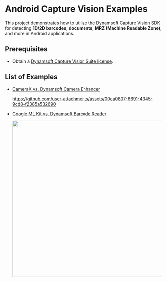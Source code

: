 # Android Capture Vision Examples
This project demonstrates how to utilize the Dynamsoft Capture Vision SDK for detecting **1D/2D barcodes**, **documents**, **MRZ (Machine Readable Zone)**, and more in Android applications.

## Prerequisites
- Obtain a [Dynamsoft Capture Vision Suite license](https://www.dynamsoft.com/customer/license/trialLicense/?product=dcv&package=cross-platform).

## List of Examples

- [CameraX vs. Dynamsoft Camera Enhancer](examples/9.x/camerax_ml_qr/README.md)
    
  https://github.com/user-attachments/assets/00ca0807-6691-4345-9cd8-f2385a532690


- [Google ML Kit vs. Dynamsoft Barcode Reader](examples/9.x/dense_qr/README.md)
    
    <img src="https://www.dynamsoft.com/codepool/img/2021/10/high-density-qr-detection-performance.jpg" width="500"/>